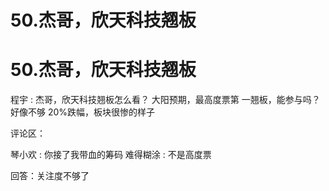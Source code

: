 # 50.杰哥，欣天科技翘板

# 50.杰哥，欣天科技翘板

程宇 : 杰哥，欣天科技翘板怎么看？ 大阳预期，最高度票第 一翘板，能参与吗？好像不够 20%跌幅，板块很惨的样子

评论区：

琴小欢 : 你接了我带血的筹码 难得糊涂 : 不是高度票

回答：关注度不够了